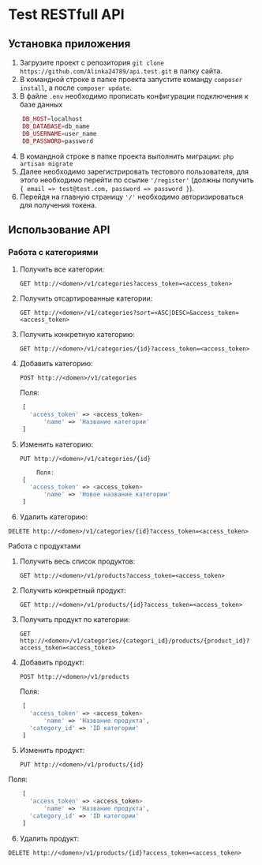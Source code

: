 # Test RESTfull API 
 
## Установка приложения

 1. Загрузите проект с репозитория ```git clone https://github.com/Alinka24789/api.test.git``` в папку сайта.
 2. В командной строке в папке проекта запустите команду ```composer install```, а после ```composer update```.
 3. В файле ```.env``` необходимо прописать конфигурации подключения к базе данных
```php
    DB_HOST=localhost
	DB_DATABASE=db_name
	DB_USERNAME=user_name
	DB_PASSWORD=password
```
	
 4. В командной строке в папке проекта выполнить миграции: ```php artisan migrate```
 5. Далее необходимо зарегистрировать тестового пользователя, для этого необходимо перейти по ссылке ```'/register'``` (должны получить ```{ email => test@test.com, password => password }```).
 6. Перейдя на главную страницу ```'/'``` необходимо авторизироваться для получения токена.

## Использование API

### Работа с категориями

 1. Получить все категории: 

	```GET http://<domen>/v1/categories?access_token=<access_token>```

 2. Получить отсартированные категории:

	```GET http://<domen>/v1/categories?sort=<ASC|DESC>&access_token=<access_token>```

 3. Получить конкретную категорию:

	```GET http://<domen>/v1/categories/{id}?access_token=<access_token>```
	
 4. Добавить категорию:

	```POST http://<domen>/v1/categories```
	
	Поля:
```php
	[
	  'access_token' => <access_token>
          'name' => 'Название категории'
	]
```

 5. Изменить категорию:

	```PUT http://<domen>/v1/categories/{id}```
	
```php
        Поля:
	[
	  'access_token' => <access_token>
          'name' => 'Новое название категории'
	]
```

 6. Удалить категорию: 

  ```DELETE http://<domen>/v1/categories/{id}?access_token=<access_token>```

 Работа с продуктами

 1. Получить весь список продуктов:

 	```GET http://<domen>/v1/products?access_token=<access_token>```

 2. Получить конкретный продукт:

	```GET http://<domen>/v1/products/{id}?access_token=<access_token>```

 3. Получить продукт по категории:

	```GET http://<domen>/v1/categories/{categori_id}/products/{product_id}?access_token=<access_token>```

 4. Добавить продукт: 

    ```POST http://<domen>/v1/products```
	
	Поля:
```php
	[
	  'access_token' => <access_token>
          'name' => 'Название продукта',
	  'category_id' => 'ID категории'
	]
```

 5. Изменить продукт:

	```PUT http://<domen>/v1/products/{id}```

  Поля:
```php
	[
	  'access_token' => <access_token>
          'name' => 'Название продукта',
	  'category_id' => 'ID категории'
	]
```

 6. Удалить продукт: 

 ```DELETE http://<domen>/v1/products/{id}?access_token=<access_token>```
